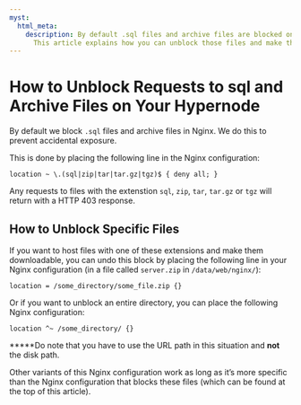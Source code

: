 ```yaml
---
myst:
  html_meta:
    description: By default .sql files and archive files are blocked on Hypernode.
      This article explains how you can unblock those files and make them downloadable
---
```


<!-- source: https://support.hypernode.com/en/hypernode/nginx/how-to-unblock-requests-to-sql-and-archive-files/ -->

# How to Unblock Requests to sql and Archive Files on Your Hypernode

By default we block `.sql` files and archive files in Nginx. We do this to prevent accidental exposure.

This is done by placing the following line in the Nginx configuration:

`location ~ \.(sql|zip|tar|tar.gz|tgz)$ { deny all; }`

Any requests to files with the extenstion `sql`, `zip`, `tar`, `tar.gz` or `tgz` will return with a HTTP 403 response.

## How to Unblock Specific Files

If you want to host files with one of these extensions and make them downloadable, you can undo this block by placing the following line in your Nginx configuration (in a file called `server.zip` in `/data/web/nginx/`):

`location = /some_directory/some_file.zip {}`

Or if you want to unblock an entire directory, you can place the following Nginx configuration:

`location ^~ /some_directory/ {}`

\*\*\*\*\*Do note that you have to use the URL path in this situation and **not** the disk path.

Other variants of this Nginx configuration work as long as it’s more specific than the Nginx configuration that blocks these files (which can be found at the top of this article).
